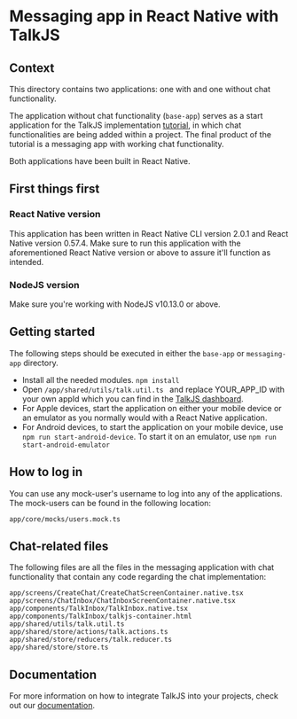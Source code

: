# Messaging app in React Native with TalkJS

## Context
This directory contains two applications: one with and one without chat functionality.

The application without chat functionality (```base-app```) serves as a start application for the TalkJS implementation [tutorial](https://talkjs.com/tutorials/article/creating-a-messaging-app-using-talkjs-chat-api-and-react-native/), in which chat functionalities are being added within a project. The final product of the tutorial is a messaging app with working chat functionality. 

Both applications have been built in React Native.

## First things first

### React Native version
This application has been written in React Native CLI version 2.0.1 and React Native version 0.57.4.
Make sure to run this application with the aforementioned React Native version or above to assure it'll function as intended.

### NodeJS version
Make sure you're working with NodeJS v10.13.0 or above.

## Getting started
The following steps should be executed in either the ```base-app``` or ```messaging-app``` directory.

- Install all the needed modules. ```npm install```
- Open `/app/shared/utils/talk.util.ts ` and replace YOUR_APP_ID with your own appId which you can find in the [TalkJS dashboard](https://talkjs.com/dashboard).
- For Apple devices, start the application on either your mobile device or an emulator as you normally would with a React Native application.
- For Android devices, to start the application on your mobile device, use ```npm run start-android-device```. To start it on an emulator, use ```npm run start-android-emulator```

## How to log in
You can use any mock-user's username to log into any of the applications. The mock-users can be found in the following location:
```
app/core/mocks/users.mock.ts
```

## Chat-related files
The following files are all the files in the messaging application with chat functionality that contain any code regarding the chat implementation:
```
app/screens/CreateChat/CreateChatScreenContainer.native.tsx
app/screens/ChatInbox/ChatInboxScreenContainer.native.tsx
app/components/TalkInbox/TalkInbox.native.tsx
app/components/TalkInbox/talkjs-container.html
app/shared/utils/talk.util.ts
app/shared/store/actions/talk.actions.ts
app/shared/store/reducers/talk.reducer.ts
app/shared/store/store.ts
```

## Documentation
For more information on how to integrate TalkJS into your projects, check out our [documentation](https://talkjs.com/docs/?ref=react-native-example-readme).
